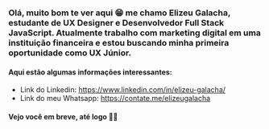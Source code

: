 ###  Olá, muito bom te ver aqui 😁 me chamo Elizeu Galacha, estudante de UX Designer e Desenvolvedor Full Stack JavaScript. Atualmente trabalho com marketing digital em uma instituição financeira e estou buscando minha primeira oportunidade como UX Júnior.

#### Aqui estão algumas informações interessantes:
- Link do Linkedin: https://www.linkedin.com/in/elizeu-galacha/
- Link do meu Whatsapp: https://contate.me/elizeugalacha

#### Vejo você em breve, até logo 👋🏿
